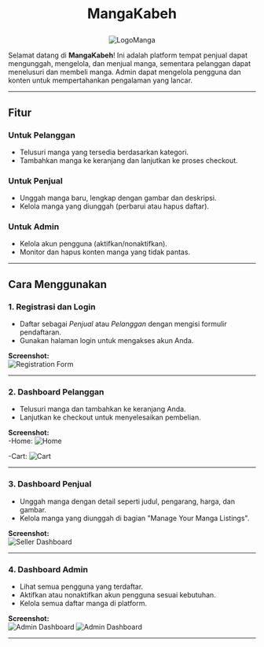 # <p align="center">**MangaKabeh**</p>

<p align="center">
  <img src="https://github.com/user-attachments/assets/7dc4f1d2-d5f9-43a6-9e76-c8ddfdbda7fd" alt="LogoManga"/>
</p>



Selamat datang di **MangaKabeh**! Ini adalah platform tempat penjual dapat mengunggah, mengelola, dan menjual manga, sementara pelanggan dapat menelusuri dan membeli manga. Admin dapat mengelola pengguna dan konten untuk mempertahankan pengalaman yang lancar.

---

## **Fitur**

### **Untuk Pelanggan**
- Telusuri manga yang tersedia berdasarkan kategori.
- Tambahkan manga ke keranjang dan lanjutkan ke proses checkout.

### **Untuk Penjual**
- Unggah manga baru, lengkap dengan gambar dan deskripsi.
- Kelola manga yang diunggah (perbarui atau hapus daftar).

### **Untuk Admin**
- Kelola akun pengguna (aktifkan/nonaktifkan).
- Monitor dan hapus konten manga yang tidak pantas.

---

## **Cara Menggunakan**

### **1. Registrasi dan Login**
- Daftar sebagai *Penjual* atau *Pelanggan* dengan mengisi formulir pendaftaran.
- Gunakan halaman login untuk mengakses akun Anda.

**Screenshot:**  
![Registration Form](https://github.com/user-attachments/assets/750ece8d-603b-4d51-972b-12da4c20b936)

---

### **2. Dashboard Pelanggan**
- Telusuri manga dan tambahkan ke keranjang Anda.  
- Lanjutkan ke checkout untuk menyelesaikan pembelian.  

**Screenshot:**  
-Home:
![Home](https://github.com/user-attachments/assets/9d063d69-18d9-42cb-ae3d-2cd383954ed6)

-Cart:
![Cart](https://github.com/user-attachments/assets/dd92a8ef-67ac-4930-a561-9b12a16e0d36)

---

### **3. Dashboard Penjual**
- Unggah manga dengan detail seperti judul, pengarang, harga, dan gambar.  
- Kelola manga yang diunggah di bagian "Manage Your Manga Listings".  

**Screenshot:**  
![Seller Dashboard](https://github.com/user-attachments/assets/38326f25-30f1-45a9-9695-99a275bcdc4c)

---

### **4. Dashboard Admin**
- Lihat semua pengguna yang terdaftar.  
- Aktifkan atau nonaktifkan akun pengguna sesuai kebutuhan.  
- Kelola semua daftar manga di platform.  

**Screenshot:**  
![Admin Dashboard](https://github.com/user-attachments/assets/7efb8a00-2779-42f0-8be5-9204077d6215)
![Admin Dashboard](https://github.com/user-attachments/assets/d15d0777-9f96-433d-a7ac-55509f7a103d)

---
